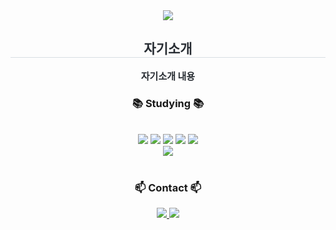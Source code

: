 <div align= "center">
    <img src="https://capsule-render.vercel.app/api?type=soft&color=gradient&height=120&text=Hello%20My%20World&animation=fadeIn&fontColor=000000&fontSize=70" />
    </div>
    <div align= "center"> 
    <h2 style="border-bottom: 1px solid #d8dee4; color: #282d33;"> 자기소개 </h2>  
    <div style="font-weight: 700; font-size: 15px; text-align: center; color: #282d33;"> 자기소개 내용 </div> 
    </div>
    
<div style="text-align: center;">
<h3 align="center">📚 Studying 📚</h3>
 <br> 
    <div style="margin: ; text-align: center;" "text-align: center;"> <img src="https://img.shields.io/badge/Javascript-F7DF1E?style=plastic&logo=Javascript&logoColor=white">
          <img src="https://img.shields.io/badge/Java-007396?style=plastic&logo=Java&logoColor=white">
          <img src="https://img.shields.io/badge/Python-3776AB?style=plastic&logo=Python&logoColor=white">
          <img src="https://img.shields.io/badge/C-A8B9CC?style=plastic&logo=C&logoColor=white">
          <img src="https://img.shields.io/badge/CSS3-1572B6?style=plastic&logo=CSS3&logoColor=white">
          <br/><img src="https://img.shields.io/badge/HTML5-E34F26?style=plastic&logo=HTML5&logoColor=white">
          </div>
    </div>
    
<br>

<h3 align="center">📫 Contact 📫</h3>
<div align="center">
 <div align= "center"> <a href=zi_hoo_ni> <img src="https://img.shields.io/badge/Instagram-E4405F?style=for-the-badge&logo=Instagram&logoColor=white&link=zi_hoo_ni/"> </a>
         <a href=mailto:wjdwlgns4512@gmail.com> <img src="https://img.shields.io/badge/Gmail-EA4335?style=for-the-badge&logo=Gmail&logoColor=white&link=mailto:wjdwlgns4512@gmail.com"> </a>
          </div>  <br> 
    <div align= "center">  </div> 
    </div>
    
    
